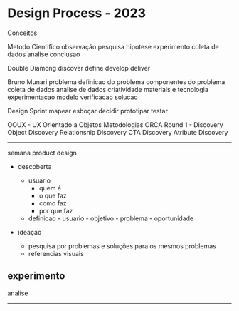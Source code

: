 # Design Process - 2023

Conceitos

Metodo Cientifico
	observação
	pesquisa
	hipotese
	experimento
	coleta de dados
	analise
	conclusao

Double Diamong
	discover
	define
	develop
	deliver

Bruno Munari
	problema
	definicao do problema
	componentes do problema
	coleta de dados
	analise de dados
	criatividade
	materiais e tecnologia
	experimentacao
	modelo
	verificacao
	solucao

Design Sprint
	mapear
	esboçar
	decidir
	prototipar
	testar

OOUX - UX Orientado a Objetos
	Metodologias
		ORCA
			Round 1 - Discovery
				Object Discovery
				Relationship Discovery
				CTA Discovery
				Atribute Discovery


---

semana product design

- descoberta
	- usuario
		- quem é
		- o que faz
		- como faz
		- por que faz
	- definicao
			- usuario
			- objetivo
			- problema
			- oportunidade

- ideação
	- pesquisa por problemas e soluções para os mesmos problemas
	- referencias visuais

experimento
-
analise


---